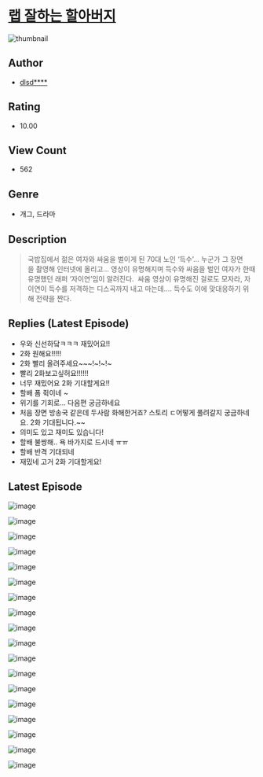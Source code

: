 # [랩 잘하는 할아버지](https://comic.naver.com/bestChallenge/list?titleId=811042)
![thumbnail](https://image-comic.pstatic.net/user_contents_data/challenge_comic/2023/05/25/105239/upload_7233678633502061617_480x623.jpeg)

## Author
- [dlsd****](https://comic.naver.com/artistTitle?id=105239)

## Rating
- 10.00

## View Count
- 562

## Genre
- 개그, 드라마

## Description
> 국밥집에서 젊은 여자와 싸움을 벌이게 된 70대 노인 ‘득수’… 누군가 그 장면을 촬영해 인터넷에 올리고… 영상이 유명해지며 득수와 싸움을 벌인 여자가 한때 유명했던 래퍼 ‘자이연’임이 알려진다.  싸움 영상이 유명해진 걸로도 모자라, 자이연이 득수를 저격하는 디스곡까지 내고 마는데…. 득수도 이에 맞대응하기 위해 전략을 짠다.

## Replies (Latest Episode)
- 우와 신선하닼ㅋㅋㅋ 재밌어요!!
- 2화 원해요!!!!!
- 2화 빨리 올려주세요~~~!~!~!~
- 빨리 2화보고싶허요!!!!!!
- 너무 재밌어요 2화 기대할게요!!
- 할배 폼 쥑이네 ~
- 위기를 기회로... 다음편 궁금하네요
- 처음 장면 방송국 같은데 두사람 화해한거죠? 스토리 ㄷ어떻게 풀려갈지 궁금하네요. 2화 기대됩니다.~~
- 의미도 있고 재미도 있습니다!
- 할배 불쌍해.. 욕 바가지로 드시네 ㅠㅠ
- 할배 반격 기대되네
- 재밌네 고거 2화 기대할게요!

## Latest Episode
![image](https://image-comic.pstatic.net/user_contents_data/challenge_comic/2023/05/25/105239/upload_3486179952341116210.jpeg)

![image](https://image-comic.pstatic.net/user_contents_data/challenge_comic/2023/05/25/105239/upload_7018351165245370423.jpeg)

![image](https://image-comic.pstatic.net/user_contents_data/challenge_comic/2023/05/25/105239/upload_3703142188065239140.jpeg)

![image](https://image-comic.pstatic.net/user_contents_data/challenge_comic/2023/05/25/105239/upload_7161111965532762679.jpeg)

![image](https://image-comic.pstatic.net/user_contents_data/challenge_comic/2023/05/25/105239/upload_3545520620692910178.jpeg)

![image](https://image-comic.pstatic.net/user_contents_data/challenge_comic/2023/05/25/105239/upload_7293973656342967607.jpeg)

![image](https://image-comic.pstatic.net/user_contents_data/challenge_comic/2023/05/25/105239/upload_4050762694216660790.jpeg)

![image](https://image-comic.pstatic.net/user_contents_data/challenge_comic/2023/05/25/105239/upload_7306585952358838327.jpeg)

![image](https://image-comic.pstatic.net/user_contents_data/challenge_comic/2023/05/25/105239/upload_3631085904123553125.jpeg)

![image](https://image-comic.pstatic.net/user_contents_data/challenge_comic/2023/05/25/105239/upload_7364618370121349221.jpeg)

![image](https://image-comic.pstatic.net/user_contents_data/challenge_comic/2023/05/25/105239/upload_3558796300247197027.jpeg)

![image](https://image-comic.pstatic.net/user_contents_data/challenge_comic/2023/05/25/105239/upload_3558750137807417441.jpeg)

![image](https://image-comic.pstatic.net/user_contents_data/challenge_comic/2023/05/25/105239/upload_3762529217115809122.jpeg)

![image](https://image-comic.pstatic.net/user_contents_data/challenge_comic/2023/05/25/105239/upload_3630801131383775796.jpeg)

![image](https://image-comic.pstatic.net/user_contents_data/challenge_comic/2023/05/25/105239/upload_3991145162945738337.jpeg)

![image](https://image-comic.pstatic.net/user_contents_data/challenge_comic/2023/05/25/105239/upload_3846973921201185382.jpeg)

![image](https://image-comic.pstatic.net/user_contents_data/challenge_comic/2023/05/25/105239/upload_3546694865506297145.jpeg)

![image](https://image-comic.pstatic.net/user_contents_data/challenge_comic/2023/05/25/105239/upload_4122256220855296561.jpeg)
